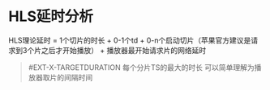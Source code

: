 # HLS延时分析

HLS理论延时 = 1个切片的时长 + 0-1个td + 0-n个启动切片（苹果官方建议是请求到3个片之后才开始播放） + 播放器最开始请求片的网络延时

> \#EXT-X-TARGETDURATION 每个分片TS的最大的时长 可以简单理解为播放器取片的间隔时间



 